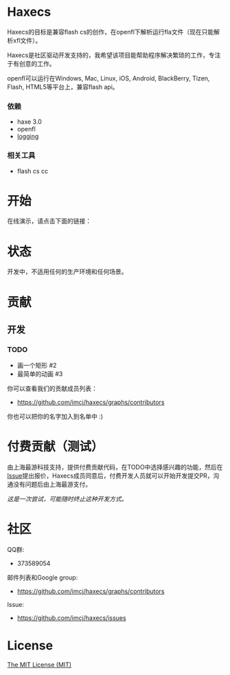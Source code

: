 # Haxecs

Haxecs的目标是兼容flash cs的创作，在openfl下解析运行fla文件（现在只能解析xfl文件）。

Haxecs是社区驱动开发支持的，我希望该项目能帮助程序解决繁琐的工作，专注于有创意的工作。

openfl可以运行在Windows, Mac, Linux, iOS, Android, BlackBerry, Tizen, Flash, HTML5等平台上，兼容flash api。

### 依赖

- haxe 3.0
- openfl
- [logging](https://github.com/imcj/logging)

### 相关工具

- flash cs cc


# 开始

在线演示，请点击下面的链接：


# 状态

开发中，不适用任何的生产环境和任何场景。


# 贡献

## 开发

### TODO

- 画一个矩形 #2
- 最简单的动画 #3

你可以查看我们的贡献成员列表：

- https://github.com/imcj/haxecs/graphs/contributors

你也可以把你的名字加入到名单中 :)

# 付费贡献（测试）

由上海最游科技支持，提供付费贡献代码，在TODO中选择感兴趣的功能，然后在[Issue](https://github.com/imcj/haxecs/issues)提出报价，Haxecs成员同意后，付费开发人员就可以开始开发提交PR，沟通没有问题后由上海最游支付。

*这是一次尝试，可能随时终止这种开发方式。*



# 社区

QQ群:

- 373589054

邮件列表和Google group:

- https://github.com/imcj/haxecs/graphs/contributors

Issue:

- https://github.com/imcj/haxecs/issues

# License

[The MIT License (MIT)](license.txt)